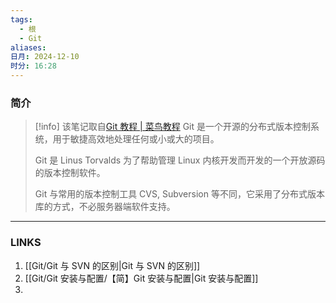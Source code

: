 ```yaml
---
tags:
  - 根
  - Git
aliases: 
日月: 2024-12-10
时分: 16:28
---
```

### 简介

>[!info] 该笔记取自[Git 教程 | 菜鸟教程](https://www.runoob.com/git/git-tutorial.html)
> Git 是一个开源的分布式版本控制系统，用于敏捷高效地处理任何或小或大的项目。
> 
> Git 是 Linus Torvalds 为了帮助管理 Linux 内核开发而开发的一个开放源码的版本控制软件。
> 
> Git 与常用的版本控制工具 CVS, Subversion 等不同，它采用了分布式版本库的方式，不必服务器端软件支持。

---
### LINKS
1. [[Git/Git 与 SVN 的区别|Git 与 SVN 的区别]]
2. [[Git/Git 安装与配置/【简】Git 安装与配置|Git 安装与配置]]
3. 